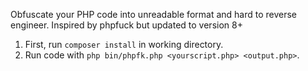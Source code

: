 Obfuscate your PHP code into unreadable format and hard to reverse engineer. Inspired by phpfuck but updated to version 8+

1. First, run `composer install` in working directory.
2. Run code with `php bin/phpfk.php <yourscript.php> <output.php>`.

